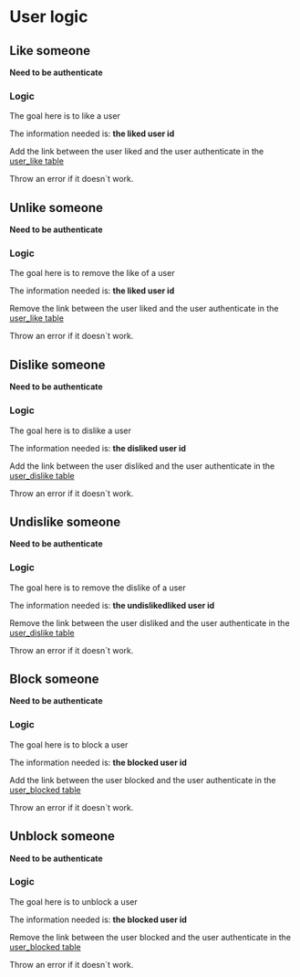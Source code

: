 # User logic

## Like someone
**Need to be authenticate**
### Logic
The goal here is to like a user

The information needed is: **the liked user id**

Add the link between the user liked and the user authenticate in the [user_like table](../database.md#user_like-table)

Throw an error if it doesn´t work.

## Unlike someone
**Need to be authenticate**
### Logic
The goal here is to remove the like of a user

The information needed is: **the liked user id**

Remove the link between the user liked and the user authenticate in the [user_like table](../database.md#user_like-table)

Throw an error if it doesn´t work.

## Dislike someone
**Need to be authenticate**
### Logic
The goal here is to dislike a user

The information needed is: **the disliked user id**

Add the link between the user disliked and the user authenticate in the [user_dislike table](../database.md#user_dislike-table)

Throw an error if it doesn´t work.

## Undislike someone
**Need to be authenticate**
### Logic
The goal here is to remove the dislike of a user

The information needed is: **the undislikedliked user id**

Remove the link between the user disliked and the user authenticate in the [user_dislike table](../database.md#user_dislike-table)

Throw an error if it doesn´t work.

## Block someone
**Need to be authenticate**
### Logic
The goal here is to block a user

The information needed is: **the blocked user id**

Add the link between the user blocked and the user authenticate in the [user_blocked table](../database.md#user_blocked-table)

Throw an error if it doesn´t work.

## Unblock someone
**Need to be authenticate**
### Logic
The goal here is to unblock a user

The information needed is: **the blocked user id**

Remove the link between the user blocked and the user authenticate in the [user_blocked table](../database.md#user_blocked-table)

Throw an error if it doesn´t work.